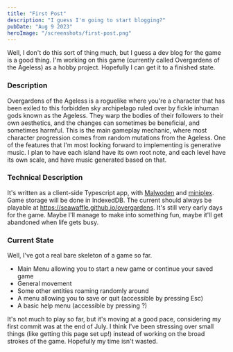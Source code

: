 ```yaml
---
title: "First Post"
description: "I guess I'm going to start blogging?"
pubDate: "Aug 9 2023"
heroImage: "/screenshots/first-post.png"
---
```

Well, I don't do this sort of thing much, but I guess a dev blog for the game is a good thing.  I'm working on this game (currently called Overgardens of the Ageless) as a hobby project.  Hopefully I can get it to a finished state.  

### Description
Overgardens of the Ageless is a roguelike where you're a character that has been exiled to this forbidden sky archipelago ruled over by fickle inhuman gods known as the Ageless.  They warp the bodies of their followers to their own aesthetics, and the changes can sometimes be beneficial, and sometimes harmful.  This is the main gameplay mechanic, where most character progression comes from random mutations from the Ageless.  One of the features that I'm most looking forward to implementing is generative music.  I plan to have each island have its own root note, and each level have its own scale, and have music generated based on that.

### Technical Description
It's written as a client-side Typescript app, with [Malwoden](https://malwoden.com) and [miniplex](https://github.com/hmans/miniplex).  Game storage will be done in IndexedDB.  The current should always be playable at <https://seawaffle.github.io/overgardens>.  It's still very early days for the game.  Maybe I'll manage to make into something fun, maybe it'll get abandoned when life gets busy.

### Current State
Well, I've got a real bare skeleton of a game so far.
- Main Menu allowing you to start a new game or continue your saved game
- General movement
- Some other entities roaming randomly around
- A menu allowing you to save or quit (accessible by pressing Esc)
- A basic help menu (accessible by pressing ?)

It's not much to play so far, but it's moving at a good pace, considering my first commit was at the end of July.  I think I've been stressing over small things (like getting this page set up!) instead of working on the broad strokes of the game.  Hopefully my time isn't wasted.
